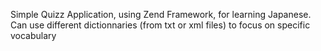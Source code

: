 Simple Quizz Application, using Zend Framework, for learning Japanese.
Can use different dictionnaries (from txt or xml files) to focus on specific vocabulary